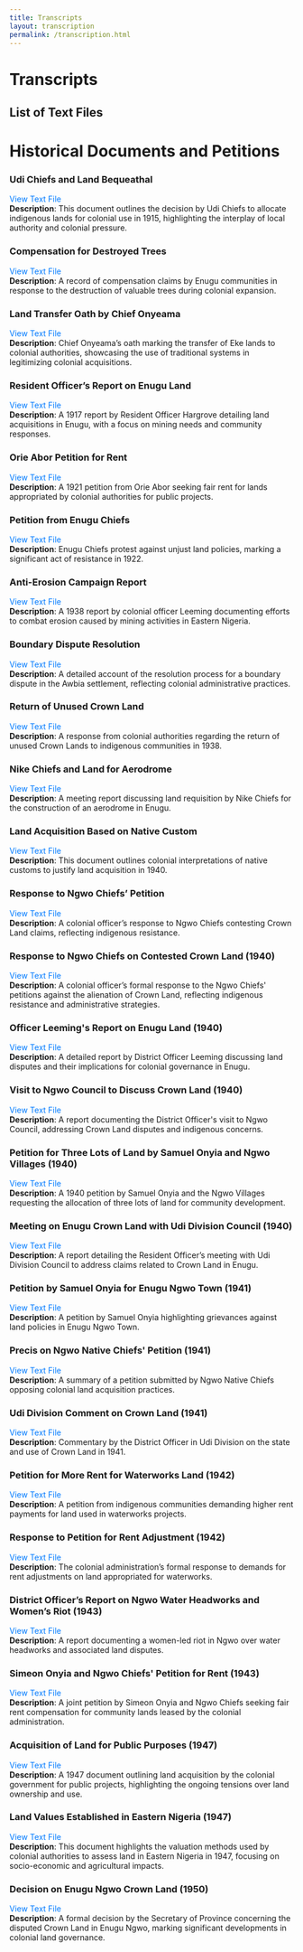 ```yaml
---
title: Transcripts
layout: transcription
permalink: /transcription.html
---
```


<style>
  .transcript-container {
    display: flex;
    flex-direction: column;
    gap: 20px;
    margin-bottom: 40px;
  }
  .transcript-item {
    display: flex;
    align-items: flex-start;
    gap: 20px;
    padding: 10px 0;
    border-bottom: 1px solid #ccc;
  }
  .text-description {
    flex: 1;
  }
  .file-link {
    flex-shrink: 0;
    text-align: center;
  }
  a {
    color: #007bff;
    text-decoration: none;
  }
  a:hover {
    text-decoration: underline;
  }
</style>

# Transcripts

## List of Text Files

# Historical Documents and Petitions

### Udi Chiefs and Land Bequeathal
[View Text File](objects/CLAIRE_022_1915_Udi_Chiefs_bequeaths_Indigenous_Lands.txt)  
**Description**: This document outlines the decision by Udi Chiefs to allocate indigenous lands for colonial use in 1915, highlighting the interplay of local authority and colonial pressure.

### Compensation for Destroyed Trees
[View Text File](objects/CLAIRE_023_1915_Compensation_for_Destroyed_Trees_to_Enugu_communities.txt)  
**Description**: A record of compensation claims by Enugu communities in response to the destruction of valuable trees during colonial expansion.

### Land Transfer Oath by Chief Onyeama
[View Text File](objects/CLAIRE_024_1917_Chief_Onyeama_of_Eke_Transfer_of_Land_Oath.txt)  
**Description**: Chief Onyeama’s oath marking the transfer of Eke lands to colonial authorities, showcasing the use of traditional systems in legitimizing colonial acquisitions.

### Resident Officer’s Report on Enugu Land
[View Text File](objects/CLAIRE_025_1917_Resident_Officer_Hargrove_Report_on_Enugu_Land.txt)  
**Description**: A 1917 report by Resident Officer Hargrove detailing land acquisitions in Enugu, with a focus on mining needs and community responses.

### Orie Abor Petition for Rent
[View Text File](objects/CLAIRE_026_1921_Orie_Abor_Petition_for_Rent.txt)  
**Description**: A 1921 petition from Orie Abor seeking fair rent for lands appropriated by colonial authorities for public projects.

### Petition from Enugu Chiefs
[View Text File](objects/CLAIRE_027_1922_Petition_From_Enugu_Chiefs.txt)  
**Description**: Enugu Chiefs protest against unjust land policies, marking a significant act of resistance in 1922.

### Anti-Erosion Campaign Report
[View Text File](objects/CLAIRE_028_1938_Leeming_Report_on_the_Anti-Erosion_Campaign.txt)  
**Description**: A 1938 report by colonial officer Leeming documenting efforts to combat erosion caused by mining activities in Eastern Nigeria.

### Boundary Dispute Resolution
[View Text File](objects/CLAIRE_029_1938_Boundary_Dispute_Resolution_of_Awbia_settlement.txt)  
**Description**: A detailed account of the resolution process for a boundary dispute in the Awbia settlement, reflecting colonial administrative practices.

### Return of Unused Crown Land
[View Text File](objects/CLAIRE_030_1938_Response_to_the_return_of_unused_crown_land_to_communities.txt)  
**Description**: A response from colonial authorities regarding the return of unused Crown Lands to indigenous communities in 1938.

### Nike Chiefs and Land for Aerodrome
[View Text File](objects/CLAIRE_031_1938_Report_on_the_Meeting_with_Nike_Chiefs_on_land_for_Enugu_Aerdrome.txt)  
**Description**: A meeting report discussing land requisition by Nike Chiefs for the construction of an aerodrome in Enugu.

### Land Acquisition Based on Native Custom
[View Text File](objects/CLAIRE_032_I940_Land_Acquisition_based_on_Native_custom.txt)  
**Description**: This document outlines colonial interpretations of native customs to justify land acquisition in 1940.

### Response to Ngwo Chiefs’ Petition
[View Text File](objects/CLAIRE_033_1940_District_Officer_Response_to_Ngwo_Chiefs_on_contested_Crown_land.txt)  
**Description**: A colonial officer’s response to Ngwo Chiefs contesting Crown Land claims, reflecting indigenous resistance.

### Response to Ngwo Chiefs on Contested Crown Land (1940)
[View Text File](objects/CLAIRE_033_1940_District_Officer_Response_to_Ngwo_Chiefs_on_contested_Crown_land.txt)  
**Description**: A colonial officer’s formal response to the Ngwo Chiefs' petitions against the alienation of Crown Land, reflecting indigenous resistance and administrative strategies.

### Officer Leeming's Report on Enugu Land (1940)
[View Text File](objects/CLAIRE_034_1940_District_Officer_Leeming_Report_on_Enugu_Land.txt)  
**Description**: A detailed report by District Officer Leeming discussing land disputes and their implications for colonial governance in Enugu.

### Visit to Ngwo Council to Discuss Crown Land (1940)
[View Text File](objects/CLAIRE_035_1940_District_Officer_report_on_the_visit_to_Ngwo_Council_to_discuss_Enugu_Crown_land.txt)  
**Description**: A report documenting the District Officer's visit to Ngwo Council, addressing Crown Land disputes and indigenous concerns.

### Petition for Three Lots of Land by Samuel Onyia and Ngwo Villages (1940)
[View Text File](objects/CLAIRE_036_1940_Samuel_Onyia_and_Ngwo_Villages_Petition_for_three_lots_of_Land.txt)  
**Description**: A 1940 petition by Samuel Onyia and the Ngwo Villages requesting the allocation of three lots of land for community development.

### Meeting on Enugu Crown Land with Udi Division Council (1940)
[View Text File](objects/CLAIRE_037_1940_Resident_Officer_Meeting_with_Council_Udi_Division_on_Enugu_Crown_Land.txt)  
**Description**: A report detailing the Resident Officer’s meeting with Udi Division Council to address claims related to Crown Land in Enugu.

### Petition by Samuel Onyia for Enugu Ngwo Town (1941)
[View Text File](objects/CLAIRE_038_1941_Petition_by_Samuel_Onyia_for_Enugu_Ngwo_Town.txt)  
**Description**: A petition by Samuel Onyia highlighting grievances against land policies in Enugu Ngwo Town.

### Precis on Ngwo Native Chiefs' Petition (1941)
[View Text File](objects/CLAIRE_039_1941_Precis_on_Ngwo_Native_Chiefs_Petition.txt)  
**Description**: A summary of a petition submitted by Ngwo Native Chiefs opposing colonial land acquisition practices.

### Udi Division Comment on Crown Land (1941)
[View Text File](objects/CLAIRE_040_1941_District_Officer_Udi_Division_Comment_on_Crown_Land.txt)  
**Description**: Commentary by the District Officer in Udi Division on the state and use of Crown Land in 1941.

### Petition for More Rent for Waterworks Land (1942)
[View Text File](objects/CLAIRE_041_1942_Petition_for_more_rent_for_waterworks_land.txt)  
**Description**: A petition from indigenous communities demanding higher rent payments for land used in waterworks projects.

### Response to Petition for Rent Adjustment (1942)
[View Text File](objects/CLAIRE_042_1942_Response_to_1942_petition_for_more_rent_for_water_works.txt)  
**Description**: The colonial administration’s formal response to demands for rent adjustments on land appropriated for waterworks.

### District Officer’s Report on Ngwo Water Headworks and Women’s Riot (1943)
[View Text File](objects/CLAIRE_043_1943_District_Officer_Report_on_Ngwo_Water_Headworks_and_women_riot.txt)  
**Description**: A report documenting a women-led riot in Ngwo over water headworks and associated land disputes.

### Simeon Onyia and Ngwo Chiefs' Petition for Rent (1943)
[View Text File](objects/CLAIRE_044_1943_Simeon_Onyia_and_Ngwo_Chiefs_Petition_for_Rent.txt)  
**Description**: A joint petition by Simeon Onyia and Ngwo Chiefs seeking fair rent compensation for community lands leased by the colonial administration.

### Acquisition of Land for Public Purposes (1947)
[View Text File](objects/CLAIRE_045_1947_Acquisition_of_Land_for_Public_Purp.txt)  
**Description**: A 1947 document outlining land acquisition by the colonial government for public projects, highlighting the ongoing tensions over land ownership and use.

### Land Values Established in Eastern Nigeria (1947)
[View Text File](objects/CLAIRE_046_1947_Land_Values_Established_In_Eastern_Nigeria.txt)  
**Description**: This document highlights the valuation methods used by colonial authorities to assess land in Eastern Nigeria in 1947, focusing on socio-economic and agricultural impacts.

### Decision on Enugu Ngwo Crown Land (1950)
[View Text File](objects/CLAIRE_047_1950_Secretary_of_Province_Decision_on_Enugu_Ngwo_crown_land.txt)  
**Description**: A formal decision by the Secretary of Province concerning the disputed Crown Land in Enugu Ngwo, marking significant developments in colonial land governance.
